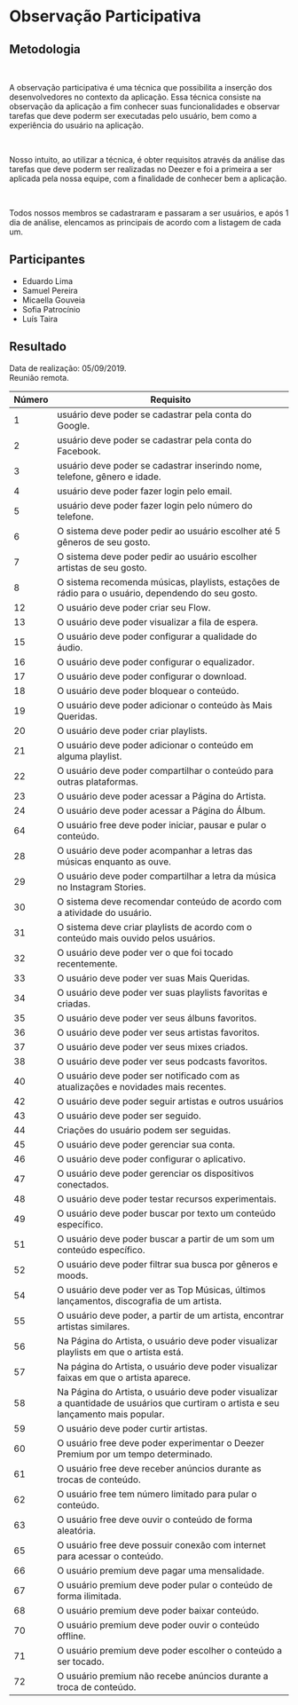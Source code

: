 #  Observação Participativa
<div class="line"></div>

##  Metodologia

<p align="justify">&emsp;

A observação participativa é uma técnica que possibilita a inserção dos desenvolvedores no contexto da aplicação. Essa técnica consiste na observação da aplicação a fim conhecer suas funcionalidades e observar tarefas que deve poderm ser executadas pelo usuário, bem como a experiência do usuário na aplicação.

</p>

<p align="justify">&emsp;

Nosso intuito, ao utilizar a técnica, é obter requisitos através da análise das tarefas que deve poderm ser realizadas no Deezer e foi a primeira a ser aplicada pela nossa equipe, com a finalidade de conhecer bem a aplicação.

</p>

<p align="justify">&emsp;

Todos nossos membros se cadastraram e passaram a ser usuários, e após 1 dia de análise, elencamos as principais de acordo com a listagem de cada um.

</p>

## Participantes
- Eduardo Lima
- Samuel Pereira
- Micaella Gouveia
- Sofia Patrocínio
- Luís Taira

##  Resultado

Data de realização: 05/09/2019.
<br>
Reunião remota.
<br>


|Número | Requisito                                         |
|-------|---------------------------------------------------|
|1      |usuário deve poder se cadastrar pela conta do Google.    |
|2      |usuário deve poder se cadastrar pela conta do Facebook.  |
|3      |usuário deve poder se cadastrar inserindo nome, telefone, gênero e idade.|
|4      |usuário deve poder fazer login pelo email.|
|5      |usuário deve poder fazer login pelo número do telefone.|
|6      |O sistema deve poder pedir ao usuário escolher até 5 gêneros de seu gosto.|
|7      |O sistema deve poder pedir ao usuário escolher artistas de seu gosto.|
|8      |O sistema recomenda músicas, playlists, estações de rádio para o usuário, dependendo do seu gosto.|
|12     |O usuário deve poder criar seu Flow.|
|13      |O usuário deve poder visualizar a fila de espera.|
|15     |O usuário deve poder configurar a qualidade do áudio.|
|16      |O usuário deve poder configurar o equalizador.|
|17      |O usuário deve poder configurar o download.|
|18      |O usuário deve poder bloquear o conteúdo.|
|19      |O usuário deve poder adicionar o conteúdo às Mais Queridas.|
|20      |O usuário deve poder criar playlists.|
|21      |O usuário deve poder adicionar o conteúdo em alguma playlist.|
|22      |O usuário deve poder compartilhar o conteúdo para outras plataformas.|
|23      |O usuário deve poder acessar a Página do Artista.|
|24      |O usuário deve poder acessar a Página do Álbum.|
|64      |O usuário free deve poder iniciar, pausar e pular o conteúdo.|
|28      |O usuário deve poder acompanhar a letras das músicas enquanto as ouve.|
|29      |O usuário deve poder compartilhar a letra da música no Instagram Stories.|
|30      |O sistema deve recomendar conteúdo de acordo com a atividade do usuário.|
|31      |O sistema deve criar playlists de acordo com o conteúdo mais ouvido pelos usuários.|
|32      |O usuário deve poder ver o que foi tocado recentemente.|
|33      |O usuário deve poder ver suas Mais Queridas.|
|34      |O usuário deve poder ver suas playlists favoritas e criadas.|
|35      |O usuário deve poder ver seus álbuns favoritos.|
|36      |O usuário deve poder ver seus artistas favoritos.|
|37      |O usuário deve poder ver seus mixes criados.|
|38      |O usuário deve poder ver seus podcasts favoritos.|
|40      |O usuário deve poder ser notificado com as atualizações e novidades mais recentes.|
|42      |O usuário deve poder seguir artistas e outros usuários|
|43      |O usuário deve poder ser seguido.|
|44      |Criações do usuário podem ser seguidas.|
|45      |O usuário deve poder gerenciar sua conta.|
|46      |O usuário deve poder configurar o aplicativo.|
|47      |O usuário deve poder gerenciar os dispositivos conectados.|
|48      |O usuário deve poder testar recursos experimentais.|
|49      |O usuário deve poder buscar por texto um conteúdo específico.|
|51      |O usuário deve poder buscar a partir de um som um conteúdo específico.|
|52      |O usuário deve poder filtrar sua busca por gêneros e moods.|
|54      |O usuário deve poder ver as Top Músicas, últimos lançamentos, discografia de um artista.|
|55      |O usuário deve poder, a partir de um artista, encontrar artistas similares.|
|56      |Na Página do Artista, o usuário deve poder visualizar playlists em que o artista está.|
|57      |Na página do Artista, o usuário deve poder visualizar faixas em que o artista aparece.|
|58      |Na Página do Artista, o usuário deve poder visualizar a quantidade de usuários que curtiram o artista e seu lançamento mais popular.|
|59      |O usuário deve poder curtir artistas.|
|60      |O usuário free deve poder experimentar o Deezer Premium por um tempo determinado.|
|61      |O usuário free deve receber anúncios durante as trocas de conteúdo.|
|62      |O usuário free tem número limitado para pular o conteúdo.|
|63      |O usuário free deve ouvir o conteúdo de forma aleatória.|
|65      |O usuário free deve possuir conexão com internet para acessar o conteúdo.|
|66      |O usuário premium deve pagar uma mensalidade.|
|67      |O usuário premium deve poder pular o conteúdo de forma ilimitada.|
|68      |O usuário premium deve poder baixar conteúdo.|
|70      |O usuário premium deve poder ouvir o conteúdo offline.|
|71      |O usuário premium deve poder escolher o conteúdo a ser tocado.|
|72      |O usuário premium não recebe anúncios durante a troca de conteúdo.|
